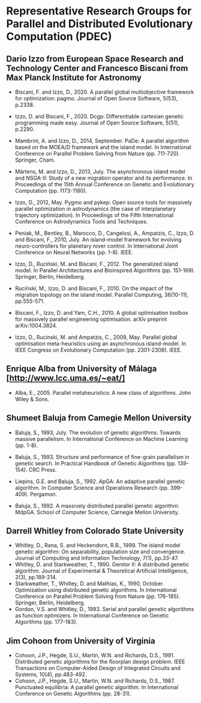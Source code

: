 # Representative Research Groups for Parallel and Distributed Evolutionary Computation (PDEC)

## Dario Izzo from European Space Research and Technology Center and Francesco Biscani from Max Planck Institute for Astronomy

* Biscani, F. and Izzo, D., 2020. A parallel global multiobjective framework for optimization: pagmo. Journal of Open Source Software, 5(53), p.2338.

* Izzo, D. and Biscani, F., 2020. Dcgp: Differentiable cartesian genetic programming made easy. Journal of Open Source Software, 5(51), p.2290.

* Mambrini, A. and Izzo, D., 2014, September. PaDe: A parallel algorithm based on the MOEA/D framework and the island model. In International Conference on Parallel Problem Solving from Nature (pp. 711-720). Springer, Cham.

* Märtens, M. and Izzo, D., 2013, July. The asynchronous island model and NSGA-II: Study of a new migration operator and its performance. In Proceedings of the 15th Annual Conference on Genetic and Evolutionary Computation (pp. 1173-1180).

* Izzo, D., 2012, May. Pygmo and pykep: Open source tools for massively parallel optimization in astrodynamics (the case of interplanetary trajectory optimization). In Proceedings of the Fifth International Conference on Astrodynamics Tools and Techniques.

* Peniak, M., Bentley, B., Marocco, D., Cangelosi, A., Ampatzis, C., Izzo, D. and Biscani, F., 2010, July. An island-model framework for evolving neuro-controllers for planetary rover control. In International Joint Conference on Neural Networks (pp. 1-8). IEEE.

* Izzo, D., Ruciński, M. and Biscani, F., 2012. The generalized island model. In Parallel Architectures and Bioinspired Algorithms (pp. 151-169). Springer, Berlin, Heidelberg.

* Ruciński, M., Izzo, D. and Biscani, F., 2010. On the impact of the migration topology on the island model. Parallel Computing, 36(10-11), pp.555-571.

* Biscani, F., Izzo, D. and Yam, C.H., 2010. A global optimisation toolbox for massively parallel engineering optimisation. arXiv preprint arXiv:1004.3824.

* Izzo, D., Rucinski, M. and Ampatzis, C., 2009, May. Parallel global optimisation meta-heuristics using an asynchronous island-model. In IEEE Congress on Evolutionary Computation (pp. 2301-2308). IEEE.

## Enrique Alba from University of Málaga [http://www.lcc.uma.es/~eat/]

* Alba, E., 2005. Parallel metaheuristics: A new class of algorithms. John Wiley & Sons.

## Shumeet Baluja from Camegie Mellon University

* Baluja, S., 1993, July. The evolution of genetic algorithms: Towards massive parallelism. In International Conference on Machine Learning (pp. 1-8).

* Baluja, S., 1993. Structure and performance of fine-grain parallelism in genetic search. In Practical Handbook of Genetic Algorithms (pp. 139-154). CRC Press.

* Liepins, G.E. and Baluja, S., 1992. ApGA: An adaptive parallel genetic algorithm. In Computer Science and Operations Research (pp. 399-409). Pergamon.

* Baluja, S., 1992. A massively distributed parallel genetic algorithm: MdpGA. School of Computer Science, Carnegie Mellon University.

## Darrell Whitley from Colorado State University

* Whitley, D., Rana, S. and Heckendorn, R.B., 1999. The island model genetic algorithm: On separability, population size and convergence. Journal of Computing and Information Technology, 7(1), pp.33-47.
* Whitley, D. and Starkweather, T., 1990. Genitor II: A distributed genetic algorithm. Journal of Experimental & Theoretical Artificial Intelligence, 2(3), pp.189-214.
* Starkweather, T., Whitley, D. and Mathias, K., 1990, October. Optimization using distributed genetic algorithms. In International Conference on Parallel Problem Solving from Nature (pp. 176-185). Springer, Berlin, Heidelberg.
* Gordon, V.S. and Whitley, D., 1993. Serial and parallel genetic algorithms as function optimizers. In International Conference on Genetic Algorithms (pp. 177-183).

## Jim Cohoon from University of Virginia

* Cohoon, J.P., Hegde, S.U., Martin, W.N. and Richards, D.S., 1991. Distributed genetic algorithms for the floorplan design problem. IEEE Transactions on Computer-Aided Design of Integrated Circuits and Systems, 10(4), pp.483-492.
* Cohoon, J.P., Hegde, S.U., Martin, W.N. and Richards, D.S., 1987. Punctuated equilibria: A parallel genetic algorithm. In International Conference on Genetic Algorithms (pp. 28-31).
